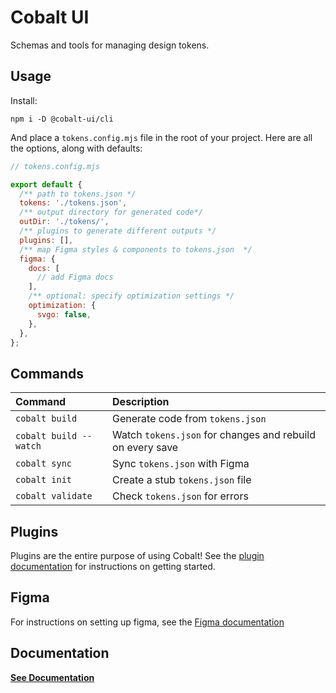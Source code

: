 # Cobalt UI

Schemas and tools for managing design tokens.

## Usage

Install:

```
npm i -D @cobalt-ui/cli
```

And place a `tokens.config.mjs` file in the root of your project. Here are all the options, along with defaults:

```js
// tokens.config.mjs

export default {
  /** path to tokens.json */
  tokens: './tokens.json',
  /** output directory for generated code*/
  outDir: './tokens/',
  /** plugins to generate different outputs */
  plugins: [],
  /** map Figma styles & components to tokens.json  */
  figma: {
    docs: [
      // add Figma docs
    ],
    /** optional: specify optimization settings */
    optimization: {
      svgo: false,
    },
  },
};
```

## Commands

| Command                | Description                                               |
| :--------------------- | :-------------------------------------------------------- |
| `cobalt build`         | Generate code from `tokens.json`                          |
| `cobalt build --watch` | Watch `tokens.json` for changes and rebuild on every save |
| `cobalt sync`          | Sync `tokens.json` with Figma                             |
| `cobalt init`          | Create a stub `tokens.json` file                          |
| `cobalt validate`      | Check `tokens.json` for errors                            |

## Plugins

Plugins are the entire purpose of using Cobalt! See the [plugin documentation](https://cobalt-ui.pages.dev/docs/plugins/) for instructions on getting started.

## Figma

For instructions on setting up figma, see the [Figma documentation](https://cobalt-ui.pages.dev/docs/getting-started/figma/)

## Documentation

**[See Documentation](https://cobalt-ui.pages.dev)**

